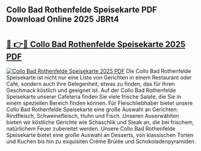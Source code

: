## Collo Bad Rothenfelde Speisekarte PDF Download Online 2025 JBRt4

# <h2><a href="http://gcaenm.nevu.top/?p=Collo+Bad+Rothenfelde+Speisekarte">🔗 👉🔴 Collo Bad Rothenfelde Speisekarte 2025 PDF</a></h2>

[![Collo Bad Rothenfelde Speisekarte 2025 PDF](https://i.imgur.com/dBaPXMq.png)](http://gcaenm.nevu.top/?p=Collo+Bad+Rothenfelde+Speisekarte)
Die Collo Bad Rothenfelde Speisekarte ist nicht nur eine Liste von Gerichten in einem Restaurant oder Café, sondern auch Ihre Gelegenheit, etwas zu finden, das für Ihren Geschmack köstlich und geeignet ist. Auf der Collo Bad Rothenfelde Speisekarte unserer Cafeteria finden Sie viele frische Salate, die Sie in einem speziellen Bereich finden können. Für Fleischliebhaber bietet unsere Collo Bad Rothenfelde Speisekarte eine große Auswahl an Gerichten: Rindfleisch, Schweinefleisch, Huhn und Fisch. Unseren Auserwählten bieten wir köstliche Gerichte wie Schaschlik und Steak an, die bei frischem, natürlichem Feuer zubereitet werden. Unsere Collo Bad Rothenfelde Speisekarte bietet eine große Auswahl an Desserts, von klassischen Torten und Kuchen bis hin zu exquisiten Crème Brûlée und Schokoladenpyramiden.
